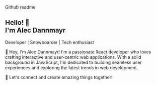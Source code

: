 Github readme

## Hello! 👋<br /> I'm Alec Dannmayr

Developer | Snowboarder | Tech enthusiast 

👋 Hey, I'm Alec Dannmayr! I'm a passionate React developer who loves crafting interactive and user-centric web applications. With a solid background in JavaScript, I'm dedicated to building seamless user experiences and exploring the latest trends in web development.

🚀 Let's connect and create amazing things together!
